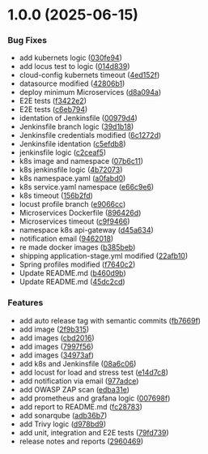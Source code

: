 # 1.0.0 (2025-06-15)


### Bug Fixes

* add kubernets logic ([030fe94](https://github.com/SanjoDB/ecommerce-microservice-backend-app/commit/030fe949b8272117b7ab05d17fd8a88d90c6e58b))
* add locus test to logic ([014d839](https://github.com/SanjoDB/ecommerce-microservice-backend-app/commit/014d839dc73ccddc32f9402035102502829d08a1))
* cloud-config kubernets timeout ([4ed152f](https://github.com/SanjoDB/ecommerce-microservice-backend-app/commit/4ed152fcee75d96e69895d37b7a16841356f9259))
* datasource modified ([42806b1](https://github.com/SanjoDB/ecommerce-microservice-backend-app/commit/42806b1d7c4eaff3ef9728a65ecc526e09a51bcb))
* deploy minimum Microservices ([d8a094a](https://github.com/SanjoDB/ecommerce-microservice-backend-app/commit/d8a094ab8710e5de59dba90da447c27b3ab7a506))
* E2E tests ([f3422e2](https://github.com/SanjoDB/ecommerce-microservice-backend-app/commit/f3422e24f96778671ed538cd8f416da7cadae33d))
* E2E tests ([c6eb794](https://github.com/SanjoDB/ecommerce-microservice-backend-app/commit/c6eb794d2ef6329998581e1769d8311087b218ea))
* identation of Jenkinsfile ([00979d4](https://github.com/SanjoDB/ecommerce-microservice-backend-app/commit/00979d475eb4c1749623dd5bbcd0db3ecf5b3526))
* Jenkinsfile branch logic ([39d1b18](https://github.com/SanjoDB/ecommerce-microservice-backend-app/commit/39d1b18404a9eb9ab56822c565cf55aff509c162))
* Jenkinsfile credentials modified ([6c1272d](https://github.com/SanjoDB/ecommerce-microservice-backend-app/commit/6c1272d2ba8f77dc9a6b5cf2cdf0f9fa35e9a33d))
* Jenkinsfile identation ([c5efdb8](https://github.com/SanjoDB/ecommerce-microservice-backend-app/commit/c5efdb86253e3301cb7e9acad52cc53e8a17473d))
* jenkinsfile logic ([c2ceaf5](https://github.com/SanjoDB/ecommerce-microservice-backend-app/commit/c2ceaf521376abfc876011bb0833522ada5727d3))
* k8s image and namespace ([07b6c11](https://github.com/SanjoDB/ecommerce-microservice-backend-app/commit/07b6c115b8eed13a34b28b5e26329829ae52b9c7))
* k8s jenkinsfile logic ([4b72073](https://github.com/SanjoDB/ecommerce-microservice-backend-app/commit/4b7207358fd312c5c4902a90897bca3386e282f4))
* k8s namespace.yaml ([a0fabd0](https://github.com/SanjoDB/ecommerce-microservice-backend-app/commit/a0fabd0b8e9b233bd2049839308490f36dae1ac8))
* k8s service.yaml namespace ([e66c9e6](https://github.com/SanjoDB/ecommerce-microservice-backend-app/commit/e66c9e68ff45f1ba2fa2938979d291f9fb3eb7a1))
* k8s timeout ([156b2fd](https://github.com/SanjoDB/ecommerce-microservice-backend-app/commit/156b2fd507db846e786021f1afd9fc384dff2561))
* locust profile branch ([e9066cc](https://github.com/SanjoDB/ecommerce-microservice-backend-app/commit/e9066cc747908ea73f9def8f5e949d763a830112))
* Microservices Dockerfile ([896426d](https://github.com/SanjoDB/ecommerce-microservice-backend-app/commit/896426d6ca5434c6b1472a1abb1796fe7ed3b8fb))
* Microservices timeout ([c9f9466](https://github.com/SanjoDB/ecommerce-microservice-backend-app/commit/c9f9466826d0c6b978bcf28a3bc60fb1d2bb0b67))
* namespace k8s api-gateway ([d45a634](https://github.com/SanjoDB/ecommerce-microservice-backend-app/commit/d45a634c6005c0d52d15d42c2ebb99ffe9a571f6))
* notification email ([9462018](https://github.com/SanjoDB/ecommerce-microservice-backend-app/commit/9462018c9e1b6aedd57b7f8ce8d88318b2321cc9))
* re made docker images ([b385beb](https://github.com/SanjoDB/ecommerce-microservice-backend-app/commit/b385bebf2212f02dbdb0547d9e7c6ffc6f268c59))
* shipping application-stage.yml modified ([22afb10](https://github.com/SanjoDB/ecommerce-microservice-backend-app/commit/22afb104a7dce0fa3b19df737e98a319c9aff589))
* Spring profiles modified ([f7640c2](https://github.com/SanjoDB/ecommerce-microservice-backend-app/commit/f7640c29770721fb60a1bc9e908b76fc7b81b71f))
* Update README.md ([b460d9b](https://github.com/SanjoDB/ecommerce-microservice-backend-app/commit/b460d9b58b5c2181560edb73fdca20476d0ffb96))
* Update README.md ([45dc2cd](https://github.com/SanjoDB/ecommerce-microservice-backend-app/commit/45dc2cd2d18e15277914723d0a22483c4c41b7c4))


### Features

* add auto release tag with semantic commits ([fb7669f](https://github.com/SanjoDB/ecommerce-microservice-backend-app/commit/fb7669f73a17ffe761ac313932da6f331adf5705))
* add image ([2f9b315](https://github.com/SanjoDB/ecommerce-microservice-backend-app/commit/2f9b315cde8cfb3f77332f998dff3ee079cf0b3f))
* add images ([cbd2016](https://github.com/SanjoDB/ecommerce-microservice-backend-app/commit/cbd201631b0f6126c71608675b17cc692dc7cb88))
* add images ([7997f56](https://github.com/SanjoDB/ecommerce-microservice-backend-app/commit/7997f56f278c54ca8fba356ed5a43a2eed3fe48f))
* add images ([34973af](https://github.com/SanjoDB/ecommerce-microservice-backend-app/commit/34973affec834308e5175ba10bba22fc25f15c69))
* add k8s and Jenkinsfile ([08a6c06](https://github.com/SanjoDB/ecommerce-microservice-backend-app/commit/08a6c06da105e5e3dc59a25c78f3ba7a53046821))
* add locust for load and stress test ([e14d7c8](https://github.com/SanjoDB/ecommerce-microservice-backend-app/commit/e14d7c80a9d1e90ce18acc9ea034236dadc82a5a))
* add notification via email ([977adce](https://github.com/SanjoDB/ecommerce-microservice-backend-app/commit/977adce1c8084a7650047a3a94edb1d2813b4145))
* add OWASP ZAP scan ([edba31e](https://github.com/SanjoDB/ecommerce-microservice-backend-app/commit/edba31e1069da676a2e8e525889a688a06dc39f0))
* add prometheus and grafana logic ([007698f](https://github.com/SanjoDB/ecommerce-microservice-backend-app/commit/007698f0d0df9f40bdab7635524ad9a8754a8d51))
* add report to README.md ([fc28783](https://github.com/SanjoDB/ecommerce-microservice-backend-app/commit/fc28783974d5dd6660df6eefd74622816e371996))
* add sonarqube ([adb36b7](https://github.com/SanjoDB/ecommerce-microservice-backend-app/commit/adb36b77743ba9d1ca1b420064c2da8c19848644))
* add Trivy logic ([d978bd9](https://github.com/SanjoDB/ecommerce-microservice-backend-app/commit/d978bd9a0a86f684e0c55ab9626f4ce71d1bd09a))
* add unit, integration and E2E tests ([79fd739](https://github.com/SanjoDB/ecommerce-microservice-backend-app/commit/79fd73968c2b76f3bcb6ab281be70ec9e8480410))
* release notes and reports ([2960469](https://github.com/SanjoDB/ecommerce-microservice-backend-app/commit/2960469a4415f480bd758c1ec1e91a833bf697c6))
